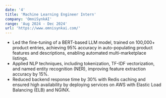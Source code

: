 ```yaml
---
date: '4'
title: 'Machine Learning Engineer Intern'
company: 'OmniSynkAI'
range: 'Aug 2024 - Dec 2024'
url: 'https://www.omnisynkai.com/'
---
```


- Led the fine-tuning of a BERT-based LLM model, trained on 100,000+ product entries, achieving 95% accuracy in auto-populating product features and descriptions, enabling automated multi-marketplace listings.
- Applied NLP techniques, including tokenization, TF-IDF vectorization, and named entity recognition (NER), improving feature extraction accuracy by 15%.
- Reduced backend response time by 30% with Redis caching and ensured high availability by deploying services on AWS with Elastic Load Balancing (ELB) and NGINX.